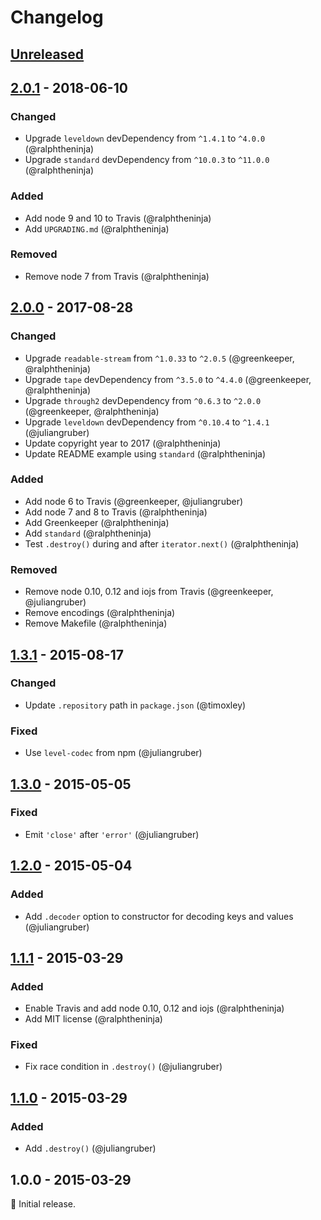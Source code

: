 # Changelog

## [Unreleased]

## [2.0.1] - 2018-06-10

### Changed
* Upgrade `leveldown` devDependency from `^1.4.1` to `^4.0.0` (@ralphtheninja)
* Upgrade `standard` devDependency from `^10.0.3` to `^11.0.0` (@ralphtheninja)

### Added
* Add node 9 and 10 to Travis (@ralphtheninja)
* Add `UPGRADING.md` (@ralphtheninja)

### Removed
* Remove node 7 from Travis (@ralphtheninja)

## [2.0.0] - 2017-08-28

### Changed
* Upgrade `readable-stream` from `^1.0.33` to `^2.0.5` (@greenkeeper, @ralphtheninja)
* Upgrade `tape` devDependency from `^3.5.0` to `^4.4.0` (@greenkeeper, @ralphtheninja)
* Upgrade `through2` devDependency from `^0.6.3` to `^2.0.0` (@greenkeeper, @ralphtheninja)
* Upgrade `leveldown` devDependency from `^0.10.4` to `^1.4.1` (@juliangruber)
* Update copyright year to 2017 (@ralphtheninja)
* Update README example using `standard` (@ralphtheninja)

### Added
* Add node 6 to Travis (@greenkeeper, @juliangruber)
* Add node 7 and 8 to Travis (@ralphtheninja)
* Add Greenkeeper (@ralphtheninja)
* Add `standard` (@ralphtheninja)
* Test `.destroy()` during and after `iterator.next()` (@ralphtheninja)

### Removed
* Remove node 0.10, 0.12 and iojs from Travis (@greenkeeper, @juliangruber)
* Remove encodings (@ralphtheninja)
* Remove Makefile (@ralphtheninja)

## [1.3.1] - 2015-08-17

### Changed
* Update `.repository` path in `package.json` (@timoxley)

### Fixed
* Use `level-codec` from npm (@juliangruber)

## [1.3.0] - 2015-05-05

### Fixed
* Emit `'close'` after `'error'` (@juliangruber)

## [1.2.0] - 2015-05-04

### Added
* Add `.decoder` option to constructor for decoding keys and values (@juliangruber)

## [1.1.1] - 2015-03-29

### Added
* Enable Travis and add node 0.10, 0.12 and iojs (@ralphtheninja)
* Add MIT license (@ralphtheninja)

### Fixed
* Fix race condition in `.destroy()` (@juliangruber)

## [1.1.0] - 2015-03-29

### Added
* Add `.destroy()` (@juliangruber)

## 1.0.0 - 2015-03-29

:seedling: Initial release.

[Unreleased]: https://github.com/level/iterator-stream/compare/v2.0.1...HEAD
[2.0.1]: https://github.com/level/iterator-stream/compare/v2.0.0...v2.0.1
[2.0.0]: https://github.com/level/iterator-stream/compare/v1.3.1...v2.0.0
[1.3.1]: https://github.com/level/iterator-stream/compare/v1.3.0...v1.3.1
[1.3.0]: https://github.com/level/iterator-stream/compare/v1.2.0...v1.3.0
[1.2.0]: https://github.com/level/iterator-stream/compare/v1.1.1...v1.2.0
[1.1.1]: https://github.com/level/iterator-stream/compare/v1.1.0...v1.1.1
[1.1.0]: https://github.com/level/iterator-stream/compare/v1.0.0...v1.1.0
